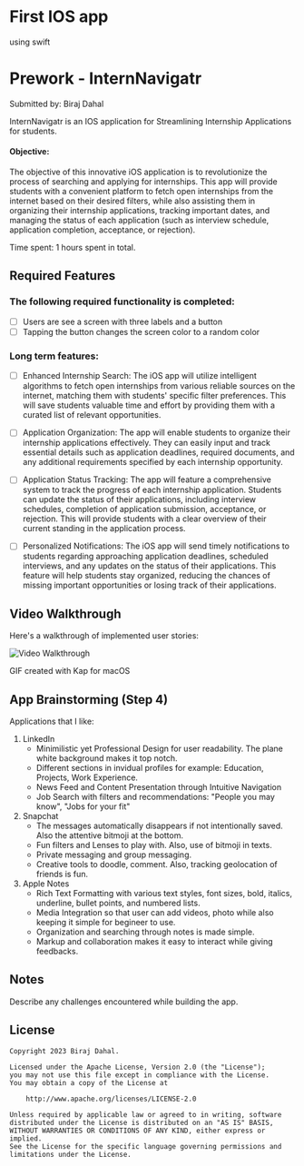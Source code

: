 # First IOS app 
using swift

# Prework - InternNavigatr

Submitted by: Biraj Dahal

InternNavigatr is an IOS application for Streamlining Internship Applications for students. 

#### Objective:
The objective of this innovative iOS application is to revolutionize the process of searching and applying for internships. This app will provide students with a convenient platform to fetch open internships from the internet based on their desired filters, while also assisting them in organizing their internship applications, tracking important dates, and managing the status of each application (such as interview schedule, application completion, acceptance, or rejection).

Time spent: 1 hours spent in total.

## Required Features

### The following **required** functionality is completed:

- [ ] Users are see a screen with three labels and a button
- [ ] Tapping the button changes the screen color to a random color

### Long term features:

- [ ] Enhanced Internship Search: The iOS app will utilize intelligent algorithms to fetch open internships from various reliable sources on the internet, matching them with students' specific filter preferences. This will save students valuable time and effort by providing them with a curated list of relevant opportunities.

- [ ] Application Organization: The app will enable students to organize their internship applications effectively. They can easily input and track essential details such as application deadlines, required documents, and any additional requirements specified by each internship opportunity.

- [ ] Application Status Tracking: The app will feature a comprehensive system to track the progress of each internship application. Students can update the status of their applications, including interview schedules, completion of application submission, acceptance, or rejection. This will provide students with a clear overview of their current standing in the application process.

- [ ] Personalized Notifications: The iOS app will send timely notifications to students regarding approaching application deadlines, scheduled interviews, and any updates on the status of their applications. This feature will help students stay organized, reducing the chances of missing important opportunities or losing track of their applications.
      
## Video Walkthrough

Here's a walkthrough of implemented user stories:

<img src='https://i.imgur.com/N4Iaqs1.gifv' title='Video Walkthrough' width='' alt='Video Walkthrough' />

<!-- Replace this with whatever GIF tool you used! -->
GIF created with Kap for macOS
<!-- Recommended tools:
[Kap](https://getkap.co/) for macOS
[ScreenToGif](https://www.screentogif.com/) for Windows
[peek](https://github.com/phw/peek) for Linux. -->

## App Brainstorming (Step 4)

Applications that I like:
1) LinkedIn
   - Minimilistic yet Professional Design for user readability. The plane white background makes it top notch.
   - Different sections in invidual profiles for example: Education, Projects, Work Experience.
   - News Feed and Content Presentation through Intuitive Navigation
   - Job Search with filters and recommendations: "People you may know", "Jobs for your fit"
2) Snapchat
   - The messages automatically disappears if not intentionally saved. Also the attentive bitmoji at the bottom.
   - Fun filters and Lenses to play with. Also, use of bitmoji in texts.
   - Private messaging and group messaging.
   - Creative tools to doodle, comment. Also, tracking geolocation of friends is fun. 
3) Apple Notes
   - Rich Text Formatting with various text styles, font sizes, bold, italics, underline, bullet points, and numbered lists.
   - Media Integration so that user can add videos, photo while also keeping it simple for begineer to use.
   - Organization and searching through notes is made simple.
   - Markup and collaboration makes it easy to interact while giving feedbacks.

## Notes

Describe any challenges encountered while building the app.

## License

    Copyright 2023 Biraj Dahal.

    Licensed under the Apache License, Version 2.0 (the "License");
    you may not use this file except in compliance with the License.
    You may obtain a copy of the License at

        http://www.apache.org/licenses/LICENSE-2.0

    Unless required by applicable law or agreed to in writing, software
    distributed under the License is distributed on an "AS IS" BASIS,
    WITHOUT WARRANTIES OR CONDITIONS OF ANY KIND, either express or implied.
    See the License for the specific language governing permissions and
    limitations under the License.



